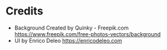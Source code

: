 # Credits

* Background Created by Quinky - Freepik.com https://www.freepik.com/free-photos-vectors/background
* UI by Enrico Deleo https://enricodeleo.com